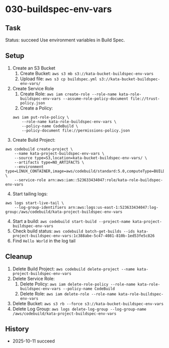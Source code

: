 # 030-buildspec-env-vars

## Task
Status: succeed
Use environment variables in Build Spec.

## Setup
1. Create an S3 Bucket
	1. Create Bucket: `aws s3 mb s3://kata-bucket-buildspec-env-vars`
	2. Upload file: `aws s3 cp buildspec.yml s3://kata-bucket-buildspec-env-vars/`
2. Create Service Role
	1. Create Role: `aws iam create-role --role-name kata-role-buildspec-env-vars --assume-role-policy-document file://trust-policy.json`
	2. Create a Policy: 
	```shell
	aws iam put-role-policy \
		--role-name kata-role-buildspec-env-vars \
		--policy-name CodeBuild \
		--policy-document file://permissions-policy.json
	```
3. Create Build Project:
```shell
aws codebuild create-project \
	--name kata-project-buildspec-env-vars \
	--source type=S3,location=kata-bucket-buildspec-env-vars/ \
	--artifacts type=NO_ARTIFACTS \
	--environment type=LINUX_CONTAINER,image=aws/codebuild/standard:5.0,computeType=BUILD_GENERAL1_SMALL \
	--service-role arn:aws:iam::523633434047:role/kata-role-buildspec-env-vars
```
4. Start tailing logs: 
```shell 
aws logs start-live-tail \
	--log-group-identifiers arn:aws:logs:us-east-1:523633434047:log-group:/aws/codebuild/kata-project-buildspec-env-vars
```
4. Start a build: `aws codebuild start-build --project-name kata-project-buildspec-env-vars`
5. Check build status: `aws codebuild batch-get-builds --ids kata-project-buildspec-env-vars:1c388abe-5c47-4081-810b-1ed53fe5c826`
6. Find `Hello World` in the log tail

## Cleanup
1. Delete Build Project: `aws codebuild delete-project --name kata-project-buildspec-env-vars`
2. Delete Service Role: 
	1. Delete Policy: `aws iam delete-role-policy --role-name kata-role-buildspec-env-vars --policy-name CodeBuild`
	2. Delete Role: `aws iam delete-role --role-name kata-role-buildspec-env-vars`
3. Delete Bucket: `aws s3 rb --force s3://kata-bucket-buildspec-env-vars`
4. Delete Log Group: `aws logs delete-log-group --log-group-name /aws/codebuild/kata-project-buildspec-env-vars`

## History
- 2025-10-11 succeed
